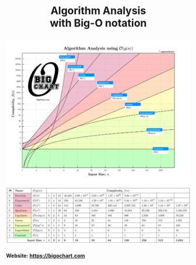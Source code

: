 <h1 align="center">
  <p>Algorithm Analysis<br>
  with Big-O notation</p>
  <img src="www/img/250310_bigochart_loglog.png" alt="Big O Chart" width="800"><br>
  <img src="www/img/250303_bigochart_table.png" alt="Big O Chart" width="700">
</h1>
<h4>Website: <a href="https://bigochart.com">https://bigochart.com</a></h4>
